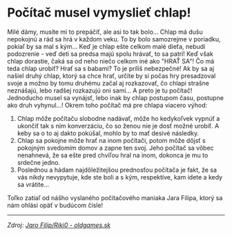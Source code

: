 # Počítač musel vymyslieť chlap!
Milé dámy, musíte mi to prepáčiť, ale asi to tak bolo... Chlap má dušu nepokojnú a rád sa hrá v každom veku. To by bolo samozrejme v poriadku, pokiaľ by sa mal s kým... Keď je chlap ešte celkom malé dieťa, nebudí podozrenie - veď deti sa predsa majú spolu hrávať, to sa patrí! Keď však chlap dorastie, čaká sa od neho niečo celkom iné ako "HRAŤ SA"! Čo má teda chlap urobiť? Hrať sa s babami? To je príliš nebezpečné! Ak by sa aj našiel druhý chlap, ktorý sa chce hrať, určite by si počas hry presadzoval svoje a možno by tomu druhému začal aj rozkazovať, čo chlapi strašne neznášajú, lebo radšej rozkazujú oni sami... A preto je tu počítač! Jednoducho musel sa vynájsť, lebo inak by chlap postupom času, postupne ako druh vyhynul...! Okrem toho počítač má pre chlapa viacero výhod:
1. Chlap môže počítaču slobodne nadávať, môže ho kedykoľvek vypnúť a ukončiť tak s ním konverzáciu, čo so ženou nie je dosť možné urobiť. A keby sa o to aj dakto pokúšal, mohlo by to mať desivé následky.
2. Chlap sa pokojne môže hrať na inom počítači, potom môže dôjsť s pokojným svedomím domov a zapne ten svoj. Jeho počítač sa vôbec nenahnevá, že sa ešte pred chvíľou hral na inom, dokonca je mu to srdečne jedno.
3. Poslednou a hádam najdôležitejšou prednosťou počítača je fakt, že sa vás nikdy nevypytuje, kde ste boli a s kým, respektíve, kam idete a kedy sa vrátite...

Toľko zatiaľ od nášho vyslaného počítačového maniaka Jara Filipa, ktorý sa nám ohlási opäť v budúcom čísle!

---
*Zdroj: [Jaro Filip/Riki0 - oldgames.sk](https://www.oldgames.sk/mag/riki-0/page/28/)*
